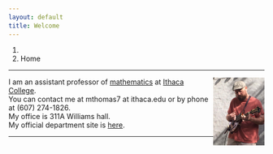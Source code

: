 ```yaml
---
layout: default
title: Welcome
---
```


<ol class="breadcrumb">
  <li><a href="/"><i class="fa fa-home"></i></a></li>
  <li class="active">Home</li>
</ol>

---

<img style="float: right; width: 20%; height: 20%" src="images/me.jpg"/>

I am an assistant professor of [mathematics](https://www.ithaca.edu/hs/depts/math/) at [Ithaca College](https://www.ithaca.edu/).
<br>
You can contact me at mthomas7 at ithaca.edu or by phone at (607) 274-1826.
<br>
My office is 311A Williams hall.
<br>
My official department site is [here](http://faculty.ithaca.edu/mthomas7/).

---

